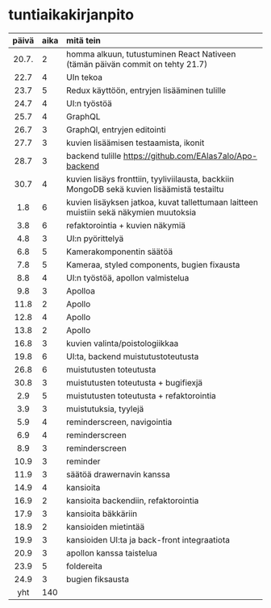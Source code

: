 # tuntiaikakirjanpito

| päivä | aika | mitä tein  |
| :----:|:-----| :-----|
| 20.7. | 2    | homma alkuun, tutustuminen React Nativeen (tämän päivän commit on tehty 21.7) |
| 22.7  | 4    | UIn tekoa
| 23.7  | 5    | Redux käyttöön, entryjen lisääminen tulille 
| 24.7  | 4    | UI:n työstöä
| 25.7  | 4    | GraphQL
| 26.7  | 3    | GraphQl, entryjen editointi
| 27.7  | 3    | kuvien lisäämisen testaamista, ikonit
| 28.7  | 3    | backend tulille https://github.com/EAlas7alo/Apo-backend
| 30.7  | 4    | kuvien lisäys fronttiin, tyyliviilausta, backkiin MongoDB sekä kuvien lisäämistä testailtu
| 1.8   | 6    | kuvien lisäyksen jatkoa, kuvat tallettumaan laitteen muistiin sekä näkymien muutoksia
| 3.8   | 6    | refaktorointia + kuvien näkymiä
| 4.8   | 3    | UI:n pyörittelyä
| 6.8   | 5    | Kamerakomponentin säätöä
| 7.8   | 5    | Kameraa, styled components, bugien fixausta
| 8.8   | 4    | UI:n työstöä, apollon valmistelua
| 9.8   | 3    | Apolloa
| 11.8  | 2    | Apollo
| 12.8  | 4    | Apollo
| 13.8  | 2    | Apollo
| 16.8  | 3    | kuvien valinta/poistologiikkaa
| 19.8  | 6    | UI:ta, backend muistutustoteutusta
| 26.8  | 6    | muistutusten toteutusta
| 30.8  | 3    | muistutusten toteutusta + bugifiexjä
| 2.9   | 5    | muistutusten toteutusta + refaktorointia
| 3.9   | 3    | muistutuksia, tyylejä
| 5.9   | 4    | reminderscreen, navigointia 
| 6.9   | 4    | reminderscreen
| 8.9   | 3    | reminderscreen
| 10.9  | 3    | reminder
| 11.9  | 3    | säätöä drawernavin kanssa
| 14.9  | 4    | kansioita
| 16.9  | 2    | kansioita backendiin, refaktorointia
| 17.9  | 3    | kansioita bäkkäriin
| 18.9  | 2    | kansioiden mietintää
| 19.9  | 3    | kansioiden UI:ta ja back-front integraatiota
| 20.9  | 3    | apollon kanssa taistelua
| 23.9  | 5    | foldereita
| 24.9  | 3    | bugien fiksausta
| yht   | 140  | | 
